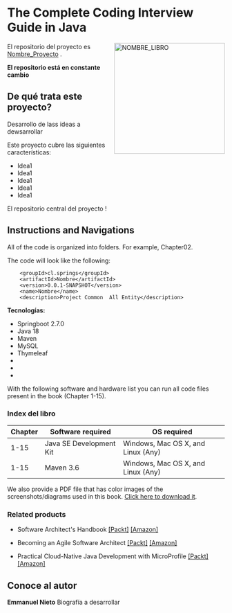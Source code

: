 # The Complete Coding Interview Guide in Java

<a href="URL_REPOSITORIO_DEL_CURSO"><img src="URL_IMAGEN" alt="NOMBRE_LIBRO" height="256px" align="right"></a>

El repositorio del proyecto es [Nombre_Proyecto](URL_REPOSITORIO) .

**El repositorio está en constante cambio**

## De qué trata este proyecto?
Desarrollo de lass ideas a dewsarrollar

Este proyecto cubre las siguientes características:
* Idea1
* Idea1
* Idea1 
* Idea1
* Idea1

El repositorio central del proyecto []() !

## Instructions and Navigations
All of the code is organized into folders. For example, Chapter02.

The code will look like the following:
```
	<groupId>cl.springs</groupId>
	<artifactId>Nombre</artifactId>
	<version>0.0.1-SNAPSHOT</version>
	<name>Nombre</name>
	<description>Project Common  All Entity</description>
```

**Tecnologías:**
* Springboot 2.7.0
* Java 18
* Maven
* MySQL
* Thymeleaf
*
*
*

With the following software and hardware list you can run all code files present in the book (Chapter 1-15).
### Index del libro
| Chapter | Software required | OS required |
| -------- | ------------------------------------ | ----------------------------------- |
| 1-15 | Java SE Development Kit | Windows, Mac OS X, and Linux (Any) |
| 1-15 | Maven 3.6 | Windows, Mac OS X, and Linux (Any) |

We also provide a PDF file that has color images of the screenshots/diagrams used in this book. [Click here to download it](https://static.packt-cdn.com/downloads/9781801816489_ColorImages.pdf).

### Related products
* Software Architect's Handbook [[Packt]](https://www.packtpub.com/free-ebook/software-architect-s-handbook/9781788624060?utm_source=github&utm_medium=repository&utm_campaign=9781788624060) [[Amazon]](https://www.amazon.com/dp/1788624068)

* Becoming an Agile Software Architect
  [[Packt]](https://www.packtpub.com/product/becoming-an-agile-software-architect/9781800563841?utm_source=github&utm_medium=repository&utm_campaign=9781800563841) [[Amazon]](https://www.amazon.com/dp/1800563841)

* Practical Cloud-Native Java Development with MicroProfile [[Packt]](https://www.packtpub.com/product/practical-cloud-native-java-development-with-microprofile/9781801078801?utm_source=github&utm_medium=repository&utm_campaign=9781801078801) [[Amazon]](https://www.amazon.com/dp/1801078807)

## Conoce al autor
**Emmanuel Nieto**
Biografía a desarrollar
